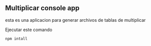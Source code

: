 ## Multiplicar console app

esta es una aplicacion para generar archivos de tablas de multiplicar

Ejecutar este comando

```
npm intall
```
